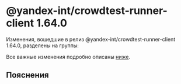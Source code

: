 # @yandex-int/crowdtest-runner-client 1.64.0

<!-- ЧЕЛОВЕЧЕСКОЕ ВСТУПЛЕНИЕ -->

Изменения, вошедшие в релиз @yandex-int/crowdtest-runner-client 1.64.0, разделены на группы:

Все важные изменения подробно описаны [ниже](#Пояснения).

## Пояснения

